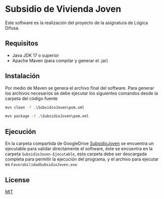 # Subsidio de Vivienda Joven

Este software es la realización del proyecto de la asignatura de Lógica Difusa.

## Requisitos

- Java JDK 17 o superior
- Apache Maven (para compilar y generar el .jar)

## Instalación
Por medio de Maven se genera el archivo final del software.
Para generar los archivos necesarios se debe ejecutar los siguientes comandos desde la carpeta del código fuente
``` cmd
mvn clean -f .\SubsidioJoven\pom.xml
```
``` cmd
mvn package -f .\SubsidioJoven\pom.xml
```

## Ejecución

En la carpeta compartida de GoogleDrive [SubsidioJoven](https://drive.google.com/drive/folders/1PwtCzGaoBJHuTXiw9EyCT2fNvdzDeyG4) se encuentra un ejecutable para validar directamente el software, éste se encuentra en la carpeta `SubsidioJoven-Ejecutable`, esta carpeta debe ser descargada completa para permitir la ejecución del programa, y el archivo para ejecutar es `FavorabilidadSubsidioJoven.exe`

## License

[MIT](https://choosealicense.com/licenses/mit/)
